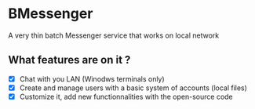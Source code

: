 # BMessenger
A very thin batch Messenger service that works on local network

## What features are on it ?

- [x] Chat with you LAN (Winodws terminals only)
- [x] Create and manage users with a basic system of accounts (local files)
- [x] Customize it, add new functionnalities with the open-source code
